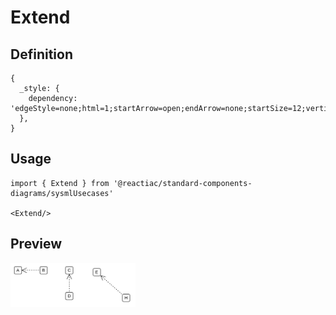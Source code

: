 # Extend

## Definition

```
{
  _style: { 
    dependency: 'edgeStyle=none;html=1;startArrow=open;endArrow=none;startSize=12;verticalAlign=bottom;dashed=1;labelBackgroundColor=none;',
  },
}
```

## Usage

```
import { Extend } from '@reactiac/standard-components-diagrams/sysmlUsecases'

<Extend/>
```

## Preview

<img src="./extend.png" width="200"/>
